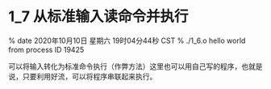 # 1_7 从标准输入读命令并执行

% date
2020年10月10日 星期六 19时04分44秒 CST
% ./1_6.o
hello world from process ID 19425

可以将输入转化为标准命令执行（作弊方法）这里也可以用自己写的程序，也就是说，只要利用好流，可以将程序串联起来执行。